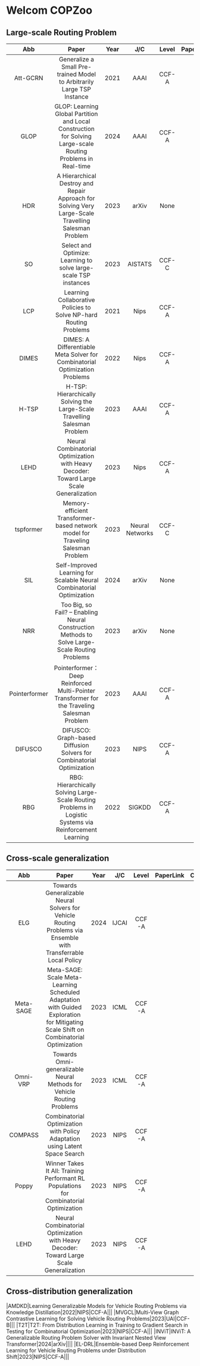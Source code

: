 # Welcom COPZoo

## Large-scale Routing Problem
| Abb | Paper | Year | J/C | Level |PaperLink | CodeLink |
|:-------:|:-------:|:-------:|:---------:|:-------:|:-------|:-------|
| Att-GCRN | Generalize a Small Pre-trained Model to Arbitrarily Large TSP Instance | 2021 |AAAI|CCF-A|||
| GLOP | GLOP: Learning Global Partition and Local Construction for Solving Large-scale Routing Problems in Real-time | 2024 |AAAI|CCF-A|||
| HDR | A Hierarchical Destroy and Repair Approach for Solving Very Large-Scale Travelling Salesman Problem | 2023 |arXiv|None|||
| SO | Select and Optimize: Learning to solve large-scale TSP instances | 2023 |AISTATS|CCF-C|||
| LCP | Learning Collaborative Policies to Solve NP-hard Routing Problems | 2021 |Nips|CCF-A|||
| DIMES | DIMES: A Differentiable Meta Solver for Combinatorial Optimization Problems | 2022 |Nips|CCF-A|||
| H-TSP | H-TSP: Hierarchically Solving the Large-Scale Travelling Salesman Problem | 2023 |AAAI|CCF-A|||
| LEHD | Neural Combinatorial Optimization with Heavy Decoder: Toward Large Scale Generalization | 2023 |Nips|CCF-A|||
| tspformer | Memory-efficient Transformer-based network model for Traveling Salesman Problem | 2023 |Neural Networks|CCF-C|||
| SIL | Self-Improved Learning for Scalable Neural Combinatorial Optimization | 2024 |arXiv| None|||
| NRR |Too Big, so Fail? – Enabling Neural Construction Methods to Solve Large-Scale Routing Problems|2023|arXiv|None|||
|Pointerformer|	Pointerformer：Deep Reinforced Multi-Pointer Transformer for the Traveling Salesman Problem|2023|AAAI|CCF-A|||
|DIFUSCO|DIFUSCO: Graph-based Diffusion Solvers for Combinatorial Optimization|2023|NIPS|CCF-A|||
|RBG|RBG: Hierarchically Solving Large-Scale Routing Problems in Logistic Systems via Reinforcement Learning|2022|SIGKDD|CCF-A|||

## Cross-scale generalization
| Abb | Paper | Year | J/C | Level |PaperLink | CodeLink |
|:-------:|:-------:|:-------:|:---------:|:-------:|:-------|:-------|
| ELG | Towards Generalizable Neural Solvers for Vehicle Routing Problems via Ensemble with Transferrable Local Policy | 2024 |IJCAI|CCF-A|||
|Meta-SAGE|Meta-SAGE: Scale Meta-Learning Scheduled Adaptation with Guided Exploration for Mitigating Scale Shift on Combinatorial Optimization|2023|ICML|CCF-A|||
|Omni-VRP|Towards Omni-generalizable Neural Methods for Vehicle Routing Problems|2023|ICML|CCF-A|||
|COMPASS|Combinatorial Optimization with Policy Adaptation using Latent Space Search|2023|NIPS|CCF-A|||
|Poppy|Winner Takes It All: Training Performant RL Populations for Combinatorial Optimization|2023|NIPS|CCF-A|||
|LEHD|Neural Combinatorial Optimization with Heavy Decoder: Toward Large Scale Generalization|2023|NIPS|CCF-A|||

## Cross-distribution generalization
|AMDKD|Learning Generalizable Models for Vehicle Routing Problems via Knowledge Distillation|2022|NIPS|CCF-A|||
|MVGCL|Multi-View Graph Contrastive Learning for Solving Vehicle Routing Problems|2023|UAI|CCF-B|||
|T2T|T2T: From Distribution Learning in Training to Gradient Search in Testing for Combinatorial Optimization|2023|NIPS|CCF-A|||
|INViT|INViT: A Generalizable Routing Problem Solver with Invariant Nested View Transformer|2024|arXiv||||
|EL-DRL|Ensemble-based Deep Reinforcement Learning for Vehicle Routing Problems under Distribution Shift|2023|NIPS|CCF-A|||







